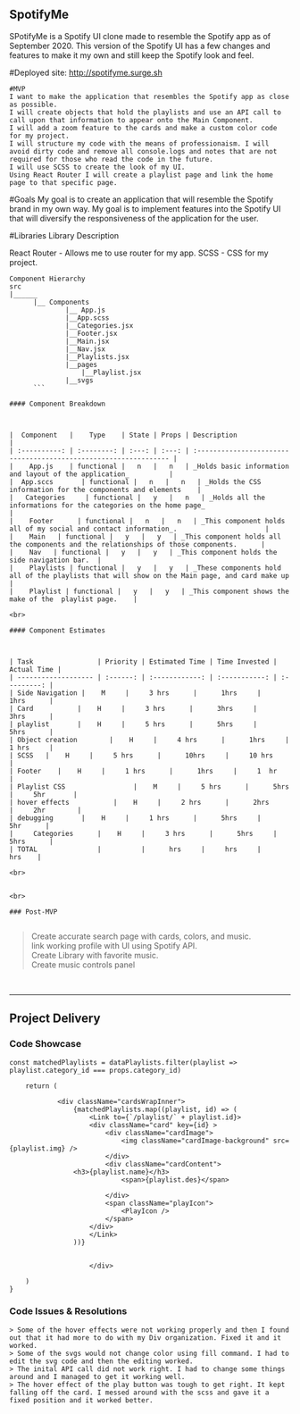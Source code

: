 ## SpotifyMe

SPotifyMe is a Spotify UI clone made to resemble the Spotify app as of September 2020.  This version of the Spotify UI has a few changes and features to make it my own and still keep the Spotify look and feel. 

#Deployed site: http://spotifyme.surge.sh
 
```
#MVP
I want to make the application that resembles the Spotify app as close as possible.
I will create objects that hold the playlists and use an API call to call upon that information to appear onto the Main Component.
I will add a zoom feature to the cards and make a custom color code for my project. 
I will structure my code with the means of professionaism. I will avoid dirty code and remove all console.logs and notes that are not required for those who read the code in the future.
I will use SCSS to create the look of my UI. 
Using React Router I will create a playlist page and link the home page to that specific page. 
```

#Goals
My goal is to create an application that will resemble the Spotify brand in my own way. My goal is to implement features into the Spotify UI that will diversify the responsiveness of the application for the user.


#Libraries
Library	Description

React Router -	Allows me to use router for my app.
SCSS - CSS for my project.


```
Component Hierarchy
src
|______
      |__ Components
              |__ App.js
              |__App.scss
              |__Categories.jsx
              |__Footer.jsx
              |__Main.jsx
              |__Nav.jsx
              |__Playlists.jsx
              |__pages
                  |__Playlist.jsx
              |__svgs
      ```

#### Component Breakdown



|  Component   |    Type    | State | Props | Description                                                      |
| :----------: | :--------: | :---: | :---: | :--------------------------------------------------------------- |
|    App.js    | functional |   n   |   n   | _Holds basic information and layout of the application_          |
|  App.sccs       | functional |   n   |   n   | _Holds the CSS information for the components and elements    |
|   Categories     | functional |   y   |   n   | _Holds all the informations for the categories on the home page_                              |
|    Footer      | functional |   n   |   n   | _This component holds all of my social and contact information_.                      |
|    Main   | functional |   y   |   y   | _This component holds all the components and the relationships of those components.      |
|    Nav   | functional |   y   |   y   | _This component holds the side navigation bar.  |
|    Playlists | functional |   y   |   y   | _These components hold all of the playlists that will show on the Main page, and card make up    |
|    Playlist | functional |   y   |   y   | _This component shows the make of the  playlist page.    |

<br>

#### Component Estimates



| Task                | Priority | Estimated Time | Time Invested | Actual Time |
| ------------------- | :------: | :------------: | :-----------: | :---------: |
| Side Navigation |    M     |     3 hrs      |      1hrs     |      1hrs      |
| Card           |    H     |     3 hrs      |      3hrs     |      3hrs      |
| playlist       |    H     |     5 hrs      |      5hrs     |      5hrs      |
| Object creation        |    H     |     4 hrs      |      1hrs     |      1 hrs     |
| SCSS   |    H     |     5 hrs      |      10hrs     |     10 hrs     |
| Footer    |    H     |     1 hrs      |      1hrs     |     1  hr      |
| Playlist CSS                 |    M     |     5 hrs      |      5hrs     |     5hr       |
| hover effects           |    H     |     2 hrs      |      2hrs     |     2hr        |
| debugging       |    H     |     1 hrs      |      5hrs     |     5hr      |
|     Categories      |    H     |     3 hrs      |      5hrs     |     5hrs      |
| TOTAL               |          |      hrs     |     hrs     |      hrs    |

<br>


<br>

### Post-MVP


```
>Create accurate search page with cards, colors, and music.<br>
>link working profile with UI using Spotify API.<br>
>Create Library with favorite music. <br>
>Create music controls panel


<br>

***

## Project Delivery

### Code Showcase



```
const matchedPlaylists = dataPlaylists.filter(playlist => playlist.category_id === props.category_id)

    return (
        
            <div className="cardsWrapInner">
                {matchedPlaylists.map((playlist, id) => (
                    <Link to={`/playlist/` + playlist.id}>
                    <div className="card" key={id} >
                        <div className="cardImage">
                            <img className="cardImage-background" src={playlist.img} />
                        </div>
                        <div className="cardContent">
                <h3>{playlist.name}</h3>
                            <span>{playlist.des}</span>

                        </div>
                        <span className="playIcon">
                            <PlayIcon />
                        </span>
                    </div>
                    </Link>
                ))}


                    </div>
        
    )
}
```

### Code Issues & Resolutions
```
> Some of the hover effects were not working properly and then I found out that it had more to do with my Div organization. Fixed it and it worked. 
> Some of the svgs would not change color using fill command. I had to edit the svg code and then the editing worked.
> The inital API call did not work right. I had to change some things around and I managed to get it working well.
> The hover effect of the play button was tough to get right. It kept falling off the card. I messed around with the scss and gave it a fixed position and it worked better.
```
